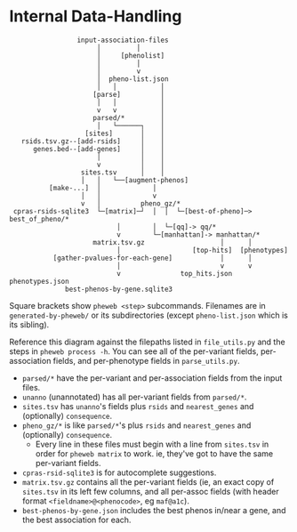 # Internal Data-Handling
```
                 input-association-files
                      │         │
                      │     [phenolist]
                      │         │
                      │         v
                      │  pheno-list.json
                      │   │           │
                     [parse]          │
                      │   │           │
                      v   v           │
                     parsed/*         │
                      │   └──────┐    │
                   [sites]       │    │
   rsids.tsv.gz--[add-rsids]     │    │
      genes.bed--[add-genes]     │    │
                      │          │    │
                      v          │    │
                  sites.tsv      │    │
                  │   │   └──[augment-phenos]
          [make-...]  │             │
                  │   │             v
                  v   │          pheno_gz/*
 cpras-rsids-sqlite3  └─[matrix]─┘  │  │  └─[best-of-pheno]─> best_of_pheno/*
                           │        │  └─[qq]-> qq/*  
                           v        └─[manhattan]-> manhattan/*
                     matrix.tsv.gz                   │      │
                           │                  [top-hits]  [phenotypes]
           [gather-pvalues-for-each-gene]            │      │
                           │                         v      v
                           v               top_hits.json  phenotypes.json
              best-phenos-by-gene.sqlite3
```

Square brackets show `pheweb <step>` subcommands.
Filenames are in `generated-by-pheweb/` or its subdirectories (except `pheno-list.json` which is its sibling).

Reference this diagram against the filepaths listed in `file_utils.py` and the steps in `pheweb process -h`.
You can see all of the per-variant fields, per-association fields, and per-phenotype fields in `parse_utils.py`.

- `parsed/*` have the per-variant and per-association fields from the input files.
- `unanno` (unannotated) has all per-variant fields from `parsed/*`.
- `sites.tsv` has `unanno`'s fields plus `rsids` and `nearest_genes` and (optionally) `consequence`.
- `pheno_gz/*` is like `parsed/*`'s plus `rsids` and `nearest_genes` and (optionally) `consequence`.
    - Every line in these files must begin with a line from `sites.tsv` in order for `pheweb matrix` to work.  ie, they've got to have the same per-variant fields.
- `cpras-rsid-sqlite3` is for autocomplete suggestions.
- `matrix.tsv.gz` contains all the per-variant fields (ie, an exact copy of `sites.tsv` in its left few columns, and all per-assoc fields (with header format `<fieldname>@<phenocode>`, eg `maf@a1c`).
- `best-phenos-by-gene.json` includes the best phenos in/near a gene, and the best association for each.

